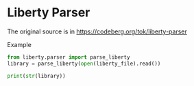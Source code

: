 # Liberty Parser

The original source is in https://codeberg.org/tok/liberty-parser

Example
```python
from liberty.parser import parse_liberty
library = parse_liberty(open(liberty_file).read())

print(str(library))
```
